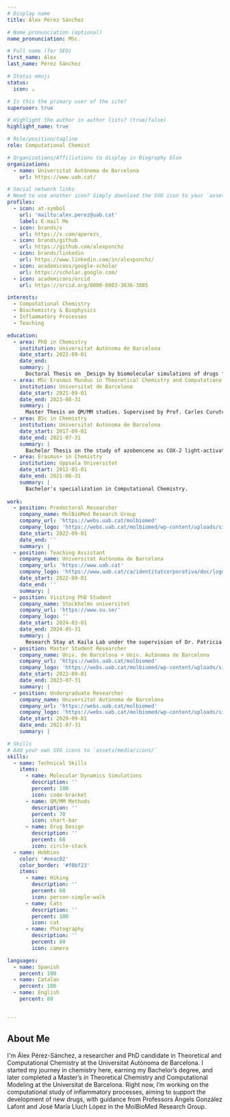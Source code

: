 ```yaml
---
# Display name
title: Álex Pérez Sánchez

# Name pronunciation (optional)
name_pronunciation: MSc. 

# Full name (for SEO)
first_name: Álex
last_name: Pérez Sánchez

# Status emoji
status:
  icon: ☕️

# Is this the primary user of the site?
superuser: true

# Highlight the author in author lists? (true/false)
highlight_name: true

# Role/position/tagline
role: Computational Chemist

# Organizations/Affiliations to display in Biography blox
organizations:
  - name: Universitat Autònoma de Barcelona
    url: https://www.uab.cat/

# Social network links
# Need to use another icon? Simply download the SVG icon to your `assets/media/icons/` folder.
profiles:
  - icon: at-symbol
    url: 'mailto:alex.perez@uab.cat'
    label: E-mail Me
  - icon: brands/x
    url: https://x.com/aperezs_
  - icon: brands/github
    url: https://github.com/alexpsnchz
  - icon: brands/linkedin
    url: https://www.linkedin.com/in/alexpsnchz/
  - icon: academicons/google-scholar
    url: https://scholar.google.com/
  - icon: academicons/orcid
    url: https://orcid.org/0000-0003-3636-3885

interests:
  - Computational Chemistry
  - Biochemistry & Biophysics
  - Inflammatory Processes
  - Teaching

education:
  - area: PhD in Chemistry
    institution: Universitat Autònoma de Barcelona
    date_start: 2022-09-01
    date_end: 
    summary: |
      Doctoral Thesis on _Design by biomolecular simulations of drugs for inflammatory-based diseases_. Supervised by Prof. Àngels González Lafont and Prof. José M. Lluch. Doctoral Program in Chemistry. 
  - area: MSc Erasmus Mundus in Theoretical Chemistry and Computational Modelling
    institution: Universitat de Barcelona
    date_start: 2021-09-01
    date_end: 2023-08-31
    summary: |
      Master Thesis on QM/MM studies. Supervised by Prof. Carles Curutchet, Prof. Àngels González-Lafont and Prof. José M. Lluch.
  - area: BSc in Chemistry
    institution: Universitat Autònoma de Barcelona
    date_start: 2017-09-01
    date_end: 2021-07-31
    summary: |
      Bachelor Thesis on the study of azobencene as COX-2 light-activated inhibitors. Supervised by Prof. Àngels González-Lafont.
  - area: Erasmus+ in Chemistry
    institution: Uppsala Universitet
    date_start: 2012-01-01
    date_end: 2021-06-31
    summary: |
      Bachelor's specialization in Computational Chemistry.  
    
work:
  - position: Predoctoral Researcher
    company_name: MolBioMed Research Group
    company_url: 'https://webs.uab.cat/molbiomed'
    company_logo: 'https://webs.uab.cat/molbiomed/wp-content/uploads/sites/355/2023/03/logo_psi_redim.png'
    date_start: 2022-09-01
    date_end: ''
    summary: |
  - position: Teaching Assistant 
    company_name: Universitat Autònoma de Barcelona
    company_url: 'https://www.uab.cat'
    company_logo: 'https://www.uab.cat/ca/identitatcorporativa/doc/logotipuab-v1-verd.png'
    date_start: 2022-09-01
    date_end: ''
    summary: |
  - position: Visiting PhD Student
    company_name: Stockholms universitet
    company_url: 'https://www.su.se/'
    company_logo: ''
    date_start: 2024-03-01
    date_end: 2024-05-31
    summary: |
      Research Stay at Kaila Lab under the supervision of Dr. Patricia Saura and Prof. Ville R.I. Kaila.
  - position: Master Student Researcher 
    company_name: Univ. de Barcelona + Univ. Autònoma de Barcelona
    company_url: 'https://webs.uab.cat/molbiomed'
    company_logo: 'https://webs.uab.cat/molbiomed/wp-content/uploads/sites/355/2023/03/logo_psi_redim.png'
    date_start: 2022-09-01
    date_end: 2023-07-31
    summary: |
  - position: Undergraduate Researcher 
    company_name: Universitat Autònoma de Barcelona
    company_url: 'https://webs.uab.cat/molbiomed'
    company_logo: 'https://webs.uab.cat/molbiomed/wp-content/uploads/sites/355/2023/03/logo_psi_redim.png'
    date_start: 2020-09-01
    date_end: 2021-07-31
    summary: |

# Skills
# Add your own SVG icons to `assets/media/icons/`
skills:
  - name: Technical Skills
    items:
      - name: Molecular Dynamics Simulations
        description: ''
        percent: 100
        icon: code-bracket
      - name: QM/MM Methods
        description: ''
        percent: 70
        icon: chart-bar
      - name: Drug Design
        description: ''
        percent: 60
        icon: circle-stack
  - name: Hobbies
    color: '#eeac02'
    color_border: '#f0bf23'
    items:
      - name: Hiking
        description: ''
        percent: 60
        icon: person-simple-walk
      - name: Cats
        description: ''
        percent: 100
        icon: cat
      - name: Photography
        description: ''
        percent: 80
        icon: camera

languages:
  - name: Spanish
    percent: 100
  - name: Catalan
    percent: 100
  - name: English
    percent: 80


---
```


## About Me

I'm Álex Pérez-Sánchez, a researcher and PhD candidate in Theoretical and Computational Chemistry at the Universitat Autònoma de Barcelona. I started my journey in chemistry here, earning my Bachelor’s degree, and later completed a Master’s in Theoretical Chemistry and Computational Modeling at the Universitat de Barcelona. Right now, I’m working on the computational study of inflammatory processes, aiming to support the development of new drugs, with guidance from Professors Àngels González Lafont and José María Lluch López in the MolBioMed Research Group.
